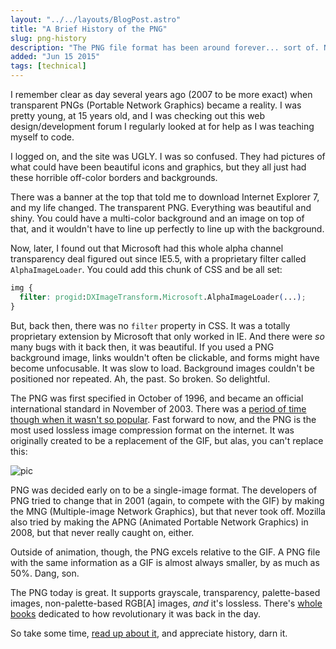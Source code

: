 ```yaml
---
layout: "../../layouts/BlogPost.astro"
title: "A Brief History of the PNG"
slug: png-history
description: "The PNG file format has been around forever... sort of. Not really."
added: "Jun 15 2015"
tags: [technical]
---
```



I remember clear as day several years ago (2007 to be more exact) when transparent PNGs (Portable Network Graphics) became a reality.  I was pretty young, at 15 years old, and I was checking out this web design/development forum I regularly looked at for help as I was teaching myself to code.

I logged on, and the site was UGLY.  I was so confused.  They had pictures of what could have been beautiful icons and graphics, but they all just had these horrible off-color borders and backgrounds.

There was a banner at the top that told me to download Internet Explorer 7, and my life changed.  The transparent PNG.  Everything was beautiful and shiny.  You could have a multi-color background and an image on top of that, and it wouldn't have to line up perfectly to line up with the background.

Now, later, I found out that Microsoft had this whole alpha channel transparency deal figured out since IE5.5, with a proprietary filter called `AlphaImageLoader`.  You could add this chunk of CSS and be all set:

```css
img {
  filter: progid:DXImageTransform.Microsoft.AlphaImageLoader(...);
}
```

But, back then, there was no `filter` property in CSS.  It was a totally proprietary extension by Microsoft that only worked in IE.  And there were *so* many bugs with it back then, it was beautiful.  If you used a PNG background image, links wouldn't often be clickable, and forms might have become unfocusable.  It was slow to load.  Background images couldn't be positioned nor repeated.  Ah, the past.  So broken.  So delightful.

The PNG was first specified in October of 1996, and became an official international standard in November of 2003.  There was a [period of time though when it wasn't so popular](http://www.libpng.org/pub/png/slashpng-1999.html).
Fast forward to now, and the PNG is the most used lossless image compression format on the internet.  It was originally created to be a replacement of the GIF, but alas, you can't replace this:

![pic](http://i.imgur.com/7GuGra2.gif)

PNG was decided early on to be a single-image format.  The developers of PNG tried to change that in 2001 (again, to compete with the GIF) by making the MNG (Multiple-image Network Graphics), but that never took off.  Mozilla also tried by making the APNG (Animated Portable Network Graphics) in 2008, but that never really caught on, either.

Outside of animation, though, the PNG excels relative to the GIF.  A PNG file with the same information as a GIF is almost always smaller, by as much as 50%.  Dang, son.

The PNG today is great.
It supports grayscale, transparency, palette-based images, non-palette-based RGB[A] images, *and* it's lossless.  There's [whole books](http://www.libpng.org/pub/png/book/cover.html) dedicated to how revolutionary it was back in the day.

So take some time, [read up about it](https://en.wikipedia.org/wiki/Portable_Network_Graphics), and appreciate history, darn it.
